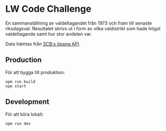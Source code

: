 # LW Code Challenge

En sammanställning av valdeltagandet från 1973 och fram till senaste riksdagsval. Resultatet skrivs ut i form av vilka valdistrikt som hade högst valdeltagande samt hur stor andelen var.

Data hämtas från [SCB:s öppna API](http://www.scb.se/api/).

## Production

För att bygga till produktion:

```npm
npm run build
npm start
```

## Development

För att köra lokalt:

```npm
npm run dev
```

